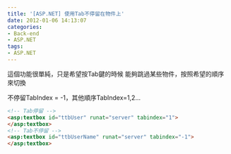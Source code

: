 ```yaml
---
title: '[ASP.NET] 使用Tab不停留在物件上'
date: 2012-01-06 14:13:07
categories:
- Back-end
- ASP.NET
tags:
- ASP.NET
---
```

這個功能很單純，只是希望按Tab鍵的時候
能夠跳過某些物件，按照希望的順序來切換

<!--more-->

不停留TabIndex = -1，其他順序TabIndex=1,2...

``` html
<!-- Tab停留 -->
<asp:textbox id="ttbUser" runat="server" tabindex="1">
</asp:textbox>
<!-- Tab不停留 -->
<asp:textbox id="ttbUserName" runat="server" tabindex="-1">
</asp:textbox>
```